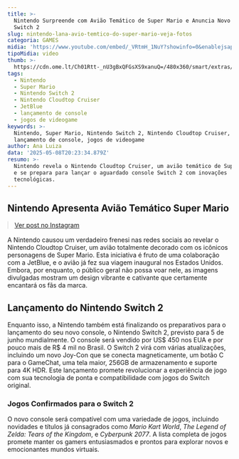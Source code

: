 ```yaml
---
title: >-
  Nintendo Surpreende com Avião Temático de Super Mario e Anuncia Novo Console
  Switch 2
slug: nintendo-lana-avio-temtico-do-super-mario-veja-fotos
categoria: GAMES
midia: 'https://www.youtube.com/embed/_VRtmH_1NuY?showinfo=0&enablejsapi=1'
tipoMidia: video
thumb: >-
  https://cdn.ome.lt/Ch01Rtt-_nU3gBxQFGsXS9xanuQ=/480x360/smart/extras/conteudos/Captura_de_tela_2025-05-08_163127.png
tags:
  - Nintendo
  - Super Mario
  - Nintendo Switch 2
  - Nintendo Cloudtop Cruiser
  - JetBlue
  - lançamento de console
  - jogos de videogame
keywords: >-
  Nintendo, Super Mario, Nintendo Switch 2, Nintendo Cloudtop Cruiser, JetBlue,
  lançamento de console, jogos de videogame
author: Ana Luiza
data: '2025-05-08T20:23:34.879Z'
resumo: >-
  Nintendo revela o Nintendo Cloudtop Cruiser, um avião temático de Super Mario,
  e se prepara para lançar o aguardado console Switch 2 com inovações
  tecnológicas.
---
```


## Nintendo Apresenta Avião Temático Super Mario

<blockquote class="instagram-media" data-instgrm-permalink="https://www.instagram.com/p/DJXkq6HIimV/" data-instgrm-version="14" style="width:100%; max-width:540px; margin:1rem auto;"><a href="https://www.instagram.com/p/DJXkq6HIimV/">Ver post no Instagram</a></blockquote>

A Nintendo causou um verdadeiro frenesi nas redes sociais ao revelar o Nintendo Cloudtop Cruiser, um avião totalmente decorado com os icônicos personagens de Super Mario. Esta iniciativa é fruto de uma colaboração com a JetBlue, e o avião já fez sua viagem inaugural nos Estados Unidos. Embora, por enquanto, o público geral não possa voar nele, as imagens divulgadas mostram um design vibrante e cativante que certamente encantará os fãs da marca.

## Lançamento do Nintendo Switch 2

Enquanto isso, a Nintendo também está finalizando os preparativos para o lançamento do seu novo console, o Nintendo Switch 2, previsto para 5 de junho mundialmente. O console será vendido por US$ 450 nos EUA e por pouco mais de R$ 4 mil no Brasil. O Switch 2 virá com várias atualizações, incluindo um novo Joy-Con que se conecta magneticamente, um botão C para o GameChat, uma tela maior, 256GB de armazenamento e suporte para 4K HDR. Este lançamento promete revolucionar a experiência de jogo com sua tecnologia de ponta e compatibilidade com jogos do Switch original.

### Jogos Confirmados para o Switch 2

O novo console será compatível com uma variedade de jogos, incluindo novidades e títulos já consagrados como *Mario Kart World*, *The Legend of Zelda: Tears of the Kingdom*, e *Cyberpunk 2077*. A lista completa de jogos promete manter os gamers entusiasmados e prontos para explorar novos e emocionantes mundos virtuais.
